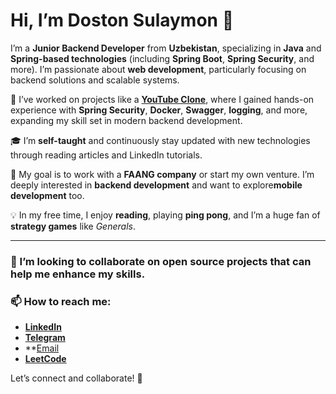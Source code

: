 # Hi, I’m Doston Sulaymon 👋

I’m a **Junior Backend Developer** from **Uzbekistan**, specializing in **Java** and **Spring-based technologies** (including **Spring Boot**, **Spring Security**, and more). I’m passionate about **web development**, particularly focusing on backend solutions and scalable systems.

🚀 I’ve worked on projects like a **[YouTube Clone](https://github.com/dostonbekqosimov/youtube-backend)**, where I gained hands-on experience with **Spring Security**, **Docker**, **Swagger**, **logging**, and more, expanding my skill set in modern backend development.

🎓 I’m **self-taught** and continuously stay updated with new technologies through reading articles and LinkedIn tutorials.

🌱 My goal is to work with a **FAANG company** or start my own venture. I’m deeply interested in **backend development** and want to explore**mobile development** too.

💡 In my free time, I enjoy **reading**, playing **ping pong**, and I’m a huge fan of **strategy games** like *Generals*.

---

### 👯 I’m looking to collaborate on open source projects that can help me enhance my skills.

### 📫 How to reach me:
- **[LinkedIn](https://www.linkedin.com/in/doston-sulaymon-7a085a242/)**
- **[Telegram](https://t.me/dostonsulaymon01)**
- **[Email](dostonqosimiy19@gmail.com)
- **[LeetCode](https://leetcode.com/u/doston0123/)**

Let’s connect and collaborate! 🤝
